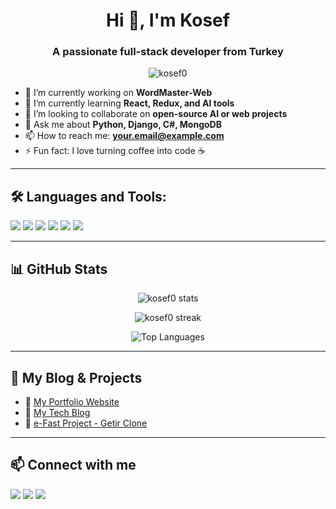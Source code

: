 <h1 align="center">Hi 👋, I'm Kosef</h1>
<h3 align="center">A passionate full-stack developer from Turkey</h3>

<p align="center">
  <img src="https://komarev.com/ghpvc/?username=kosef0&label=Profile%20views&color=0e75b6&style=flat" alt="kosef0" />
</p>

- 🔭 I’m currently working on **WordMaster-Web**  
- 🌱 I’m currently learning **React, Redux, and AI tools**  
- 👯 I’m looking to collaborate on **open-source AI or web projects**  
- 💬 Ask me about **Python, Django, C#, MongoDB**  
- 📫 How to reach me: **your.email@example.com**  
- ⚡ Fun fact: I love turning coffee into code ☕  

---

## 🛠️ Languages and Tools:

<p align="left">
  <a href="#"><img src="https://img.shields.io/badge/Python-3670A0?style=for-the-badge&logo=python&logoColor=ffdd54"/></a>
  <a href="#"><img src="https://img.shields.io/badge/JavaScript-F7DF1E?style=for-the-badge&logo=javascript&logoColor=black"/></a>
  <a href="#"><img src="https://img.shields.io/badge/React-20232A?style=for-the-badge&logo=react&logoColor=61DAFB"/></a>
  <a href="#"><img src="https://img.shields.io/badge/C%23-239120?style=for-the-badge&logo=c-sharp&logoColor=white"/></a>
  <a href="#"><img src="https://img.shields.io/badge/MongoDB-4EA94B?style=for-the-badge&logo=mongodb&logoColor=white"/></a>
  <a href="#"><img src="https://img.shields.io/badge/GitHub-100000?style=for-the-badge&logo=github&logoColor=white"/></a>
</p>

---

## 📊 GitHub Stats

<p align="center">
  <img src="https://github-readme-stats.vercel.app/api?username=kosef0&show_icons=true&theme=radical" alt="kosef0 stats" />
</p>

<p align="center">
  <img src="https://github-readme-streak-stats.herokuapp.com/?user=kosef0&theme=radical" alt="kosef0 streak" />
</p>

<p align="center">
  <img src="https://github-readme-stats.vercel.app/api/top-langs/?username=kosef0&layout=compact&theme=radical" alt="Top Languages" />
</p>

---

## 🧠 My Blog & Projects

- 🔗 [My Portfolio Website](https://your-portfolio-link.com)
- 📘 [My Tech Blog](https://your-blog-link.com)
- 🚀 [e-Fast Project - Getir Clone](https://github.com/kosef0/e-Fast)

---

## 📫 Connect with me

<p align="left">
  <a href="https://linkedin.com/in/yourlinkedin"><img src="https://img.shields.io/badge/LinkedIn-blue?style=for-the-badge&logo=linkedin&logoColor=white"/></a>
  <a href="mailto:your.email@example.com"><img src="https://img.shields.io/badge/Email-red?style=for-the-badge&logo=gmail&logoColor=white"/></a>
  <a href="https://your-website.com"><img src="https://img.shields.io/badge/Website-000000?style=for-the-badge&logo=About.me&logoColor=white"/></a>
</p>
